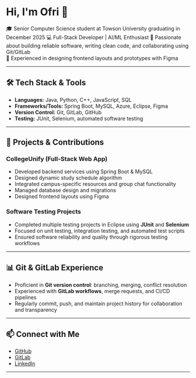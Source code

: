 # Hi, I'm Ofri 👋

🎓 Senior Computer Science student at Towson University graduating in December 2025
💻 Full-Stack Developer | AI/ML Enthusiast 
🌱 Passionate about building reliable software, writing clean code, and collaborating using Git/GitLab  
🎨 Experienced in designing frontend layouts and prototypes with Figma  

---

## 🛠️ Tech Stack & Tools
- **Languages:** Java, Python, C++, JavaScript, SQL  
- **Frameworks/Tools:** Spring Boot, MySQL, Azure, Eclipse, Figma  
- **Version Control:** Git, GitLab, GitHub  
- **Testing:** JUnit, Selenium, automated software testing  

---

## 📂 Projects & Contributions

### CollegeUnify (Full-Stack Web App)
- Developed backend services using Spring Boot & MySQL  
- Designed dynamic study schedule algorithm  
- Integrated campus-specific resources and group chat functionality  
- Managed database design and migrations  
- Designed frontend layouts using Figma

### Software Testing Projects
- Completed multiple testing projects in Eclipse using **JUnit** and **Selenium**  
- Focused on unit testing, integration testing, and automated test scripts  
- Ensured software reliability and quality through rigorous testing workflows  

---

## 📊 Git & GitLab Experience
- Proficient in **Git version control**: branching, merging, conflict resolution  
- Experienced with **GitLab workflows**, merge requests, and CI/CD pipelines  
- Regularly commit, push, and maintain project history for collaboration and transparency

---

## 📫 Connect with Me
- [GitHub](https://github.com/ofrinahum)  
- [GitLab]((https://gitlab.com/Ofrinahum))  
- [LinkedIn](www.linkedin.com/in/ofri-nahum)  

---

